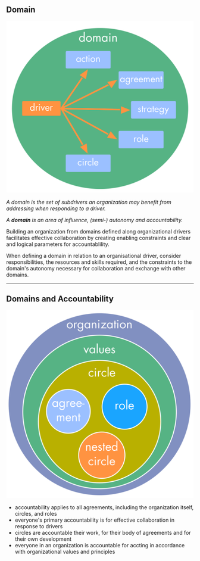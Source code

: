 ## Domain

![right,fit](img/tension-driver-domain/driver-response-full.png)

_A domain is the set of subdrivers an organization may benefit from addressing when  responding to a driver._

_A **domain** is an area of influence, (semi-) autonomy and accountability._

Building an organization from domains defined along organizational drivers facilitates effective collaboration by creating enabling constraints and clear and logical parameters for accountablility.

When defining a domain in relation to an organisational driver, consider  
responsibilities, the resources and skills required, and the constraints to the domain's autonomy necessary for collaboration and exchange with other domains. 

---

## Domains and Accountability

![right,fit](img/tension-driver-domain/nested-domains.png)

* accountability applies to all agreements, including the organization itself, circles, and roles
* everyone's primary accountability is for effective collaboration in response to drivers
* circles are accountable their work, for their body of agreements and for their own development
* everyone in an organization is accountable for accting in accordance with organizational values and principles

